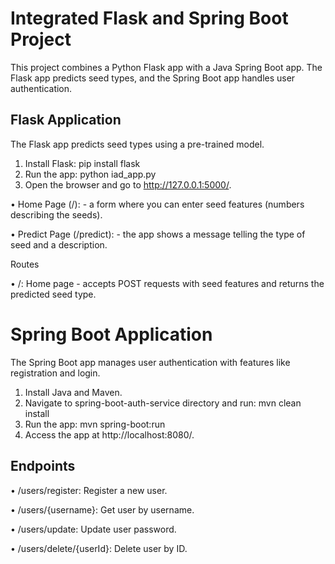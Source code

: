 # Integrated Flask and Spring Boot Project
This project combines a Python Flask app with a Java Spring Boot app. The Flask app predicts seed types, and the Spring Boot app handles user authentication.

## Flask Application
The Flask app predicts seed types using a pre-trained model.

1.	Install Flask: 
pip install flask
2.	Run the app:
python iad_app.py
3.	Open the browser and go to http://127.0.0.1:5000/.


•	Home Page (/): - a form where you can enter seed features (numbers describing the seeds).


•	Predict Page (/predict): - the app shows a message telling  the type of seed and a description.

  
Routes

•	/: Home page -  accepts POST requests with seed features and returns the predicted seed type.

# Spring Boot Application
The Spring Boot app manages user authentication with features like registration and login.

1.	Install Java and Maven.
2.	Navigate to spring-boot-auth-service directory and run:  mvn clean install
3.	Run the app: mvn spring-boot:run
4.	Access the app at http://localhost:8080/.

## Endpoints
•	/users/register: Register a new user.

•	/users/{username}: Get user by username.

•	/users/update: Update user password.

•	/users/delete/{userId}: Delete user by ID.

